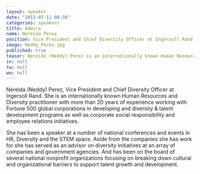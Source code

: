 ```yaml
---
layout: speaker
date: "2013-07-11 08:30"
categories: speakers
title: Admire
name: Nereida Perez
position: Vice President and Chief Diversity Officer at Ingersoll Rand
image: Neddy_Perez.jpg
published: true
teaser: Nereida (Neddy) Perez is an internationally known Human Resources and Diversity practitioner with more than 20 years of experience working with Fortune 500 global corporations in developing and diversity & talent development programs as well as corporate social responsibility and employee relations initiatives.
in: null
tw: null
ww: null
---
```


Nereida (Neddy) Perez, Vice President and Chief Diversity Officer at Ingersoll Rand.  She is an internationally known Human Resources and Diversity practitioner with more than 20 years of experience working with Fortune 500 global corporations in developing and diversity & talent development programs as well as corporate social responsibility and employee relations initiatives.

She has been a speaker at a number of national conferences and events in HR, Diversity and the STEM space.  Aside from the companies she has work for she has served as an advisor on diversity initiatives at an array of companies and government agencies. And has been on the board of several national nonprofit organizations focusing on breaking down cultural and organizational barriers to support talent growth and development. 
